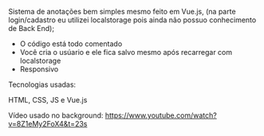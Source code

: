 Sistema de anotações bem simples mesmo feito em Vue.js, (na parte login/cadastro eu utilizei localstorage pois ainda não possuo conhecimento de Back End);

- O código está todo comentado
- Você cria o usúario e ele fica salvo mesmo após recarregar com localstorage
- Responsivo 

Tecnologias usadas:

HTML, CSS, JS e Vue.js

Vídeo usado no background: https://www.youtube.com/watch?v=8Z1eMy2FoX4&t=23s